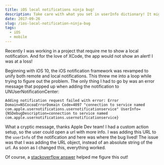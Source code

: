 ```yaml
---
title: iOS local notifications ninja bug!
description: Take care with what you set in userInfo dictionary! It might haunt you back!
date: 2017-09-26
slug: /ios-local-notification-ninja-bug
tags:
  - iOS
  - mobile
---
```


Recently I was working in a project that require me to show a local notification. And for the love of XCode, the app would not show an alert! I was at a loss!

Beginning with iOS 10, the iOS notification framework was revamped to unify both remote and local notifications. This threw me into a loop while trying to figure out the problem. The only thing I had to go by was an error message that popped up when adding the notification to UNUserNotificationCenter:

```objc
Adding notification request failed with error: Error Domain=NSCocoaErrorDomain Code=4097 "connection to service named com.apple.usernotifications.usernotificationservice" UserInfo={NSDebugDescription=connection to service named com.apple.usernotifications.usernotificationservice}
```

What a cryptic message, thanks Apple Dev team! I had a custom action setup, so the user could open a url with more info. I was adding this URL to the `userInfo` of the notification and here was where the bug lived! The issue was that I was adding the URL object, instead of an absolute string of the url. As soon as I changed this, everything worked.

Of course, a [stackoverflow answer][answer] helped me figure this out!

[answer]: https://stackoverflow.com/questions/41360531/unmutablenotificationcontent-with-custom-object-in-userinfo
